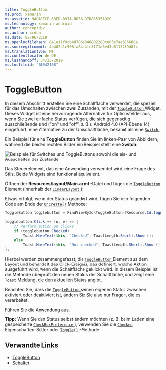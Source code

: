 ```yaml
---
title: ToggleButton
ms.prod: xamarin
ms.assetid: 9ADA8FCF-63ED-897A-DD56-D7D86535A92C
ms.technology: xamarin-android
author: conceptdev
ms.author: crdun
ms.date: 02/06/2018
ms.openlocfilehash: 841a11f9cb48786a046802288ce05e7ae186688a
ms.sourcegitcommit: 4b402d1c508fa84e4fc3171a6e43b811323948fc
ms.translationtype: MT
ms.contentlocale: de-DE
ms.lasthandoff: 04/23/2019
ms.locfileid: "61042168"
---
```

# <a name="togglebutton"></a>ToggleButton

In diesem Abschnitt erstellen Sie eine Schaltfläche verwendet, die speziell für das Umschalten zwischen zwei Zuständen, mit der [ `ToggleButton` ](https://developer.xamarin.com/api/type/Android.Widget.ToggleButton/) Widget. Dieses Widget ist eine hervorragende Alternative für Optionsfelder aus, wenn Sie zwei einfache Status verfügen, die sich gegenseitig ausschließende sind ("on" und "off", z. B.). Android 4.0 (API-Ebene 14) eingeführt, eine Alternative zu der Umschaltfläche, bekannt als eine [ `Switch` ](https://developer.xamarin.com/api/type/Android.Widget.Switch/).

Ein Beispiel für eine **ToggleButton** finden Sie im linken-Paar von Abbildern, während die beiden rechten Bilder ein Beispiel stellt eine **Switch**:

![Beispiele für Switches und ToggleButtons sowohl die ein- und Ausschalten der Zustände](toggle-button-images/togglebutton-switch.png)  

Das Steuerelement, das eine Anwendung verwendet wird, eine Frage des Stils. Beide Widgets sind funktional äquivalent.

Öffnen der **Resources/layout/Main.axml** -Datei und fügen die [ `ToggleButton` ](https://developer.xamarin.com/api/type/Android.Widget.ToggleButton/) Element (innerhalb der [ `LinearLayout` ](https://developer.xamarin.com/api/type/Android.Widget.LinearLayout/)):

Etwas erfolgt, wenn der Status geändert wird, fügen Sie den folgenden Code am Ende der [`OnCreate()`](https://developer.xamarin.com/api/member/Android.App.Activity.OnCreate/p/Android.OS.Bundle/Android.OS.PersistableBundle)
Methode:

```csharp
ToggleButton togglebutton = FindViewById<ToggleButton>(Resource.Id.togglebutton);

togglebutton.Click += (o, e) => {
    // Perform action on clicks
    if (togglebutton.Checked)
        Toast.MakeText(this, "Checked", ToastLength.Short).Show ();
    else
        Toast.MakeText(this, "Not checked", ToastLength.Short).Show ();
};
```

Hierbei werden zusammengefasst, die [ `ToggleButton` ](https://developer.xamarin.com/api/type/Android.Widget.ToggleButton/) Element aus dem Layout und behandelt das Click-Ereignis, das definiert, welche Aktion ausgeführt wird, wenn die Schaltfläche geklickt wird. In diesem Beispiel ist die Methode überprüft den neuen Status der Schaltfläche, und zeigt eine [ `Toast` ](https://developer.xamarin.com/api/type/Android.Widget.Toast/) Meldung, die den aktuellen Status angibt.

Beachten Sie, dass die [ `ToggleButton` ](https://developer.xamarin.com/api/type/Android.Widget.ToggleButton/) seinen eigenen Status zwischen aktiviert oder deaktiviert ist, ändern Sie Sie also nur Fragen, die es verarbeitet.

Führen Sie die Anwendung aus.


**Tipp:** Wenn Sie den Status selbst ändern möchten (z. B. beim Laden eine gespeicherte [ `CheckBoxPreference` ](https://developer.xamarin.com/api/type/Android.Preferences.CheckBoxPreference/)), verwenden Sie die [`Checked`](https://developer.xamarin.com/api/property/Android.Widget.CompoundButton.Checked/)
Eigenschaften-Setter oder [`Toggle()`](https://developer.xamarin.com/api/member/Android.Widget.CompoundButton.Toggle/)
-Methode.


## <a name="related-links"></a>Verwandte Links

- [ToggleButton](https://developer.android.com/reference/android/widget/ToggleButton.html)
- [Schalter](https://developer.android.com/reference/android/widget/Switch.html)
